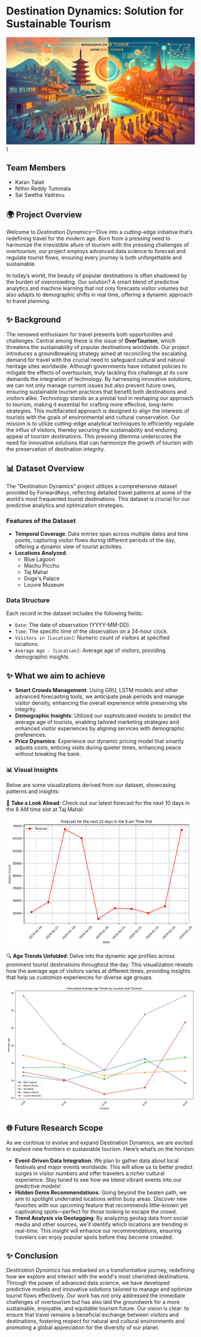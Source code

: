 #  Destination Dynamics: Solution for Sustainable Tourism 

![Project Header](https://github.com/SaiSwethaVadrevu/Capstone_project/blob/main/images/banner.jpg?raw=true))

## Team Members
- Karan Talati
- Nithin Reddy Tummala
- Sai Swetha Vadrevu

## 🌍 Project Overview
Welcome to *Destination Dynamics*—Dive into a cutting-edge initiative that’s redefining travel for the modern age. Born from a pressing need to harmonize the irresistible allure of tourism with the pressing challenges of overtourism, our project employs advanced data science to forecast and regulate tourist flows, ensuring every journey is both unforgettable and sustainable.

In today’s world, the beauty of popular destinations is often shadowed by the burden of overcrowding. Our solution? A smart blend of predictive analytics and machine learning that not only forecasts visitor volumes but also adapts to demographic shifts in real time, offering a dynamic approach to travel planning.

## ✨ Background

The renewed enthusiasm for travel presents both opportunities and challenges. Central among these is the issue of **OverTourism**, which threatens the sustainability of popular destinations worldwide. Our project introduces a groundbreaking strategy aimed at reconciling the escalating demand for travel with the crucial need to safeguard cultural and natural heritage sites worldwide. Although governments have initiated policies to mitigate the effects of overtourism, truly tackling this challenge at its core demands the integration of technology. By harnessing innovative solutions, we can not only manage current issues but also prevent future ones, ensuring sustainable tourism practices that benefit both destinations and visitors alike. Technology stands as a pivotal tool in reshaping our approach to tourism, making it essential for crafting more effective, long-term strategies. This multifaceted approach is designed to align the interests of tourists with the goals of environmental and cultural conservation. Our mission is to utilize cutting-edge analytical techniques to efficiently regulate the influx of visitors, thereby securing the sustainability and enduring appeal of tourism destinations. This pressing dilemma underscores the need for innovative solutions that can harmonize the growth of tourism with the preservation of destination integrity. 


## 📊 Dataset Overview

The "Destination Dynamics" project utilizes a comprehensive dataset provided by ForwardKeys, reflecting detailed travel patterns at some of the world’s most frequented tourist destinations. This dataset is crucial for our predictive analytics and optimization strategies.

### Features of the Dataset
- **Temporal Coverage**: Data entries span across multiple dates and time points, capturing visitor flows during different periods of the day, offering a dynamic view of tourist activities.
- **Locations Analyzed**:
  - Blue Lagoon
  - Machu Picchu
  - Taj Mahal
  - Doge's Palace
  - Louvre Museum
### Data Structure
Each record in the dataset includes the following fields:
- `Date`: The date of observation (YYYY-MM-DD).
- `Time`: The specific time of the observation on a 24-hour clock.
- `Visitors in [Location]`: Numeric count of visitors at specified locations.
- `Average Age - [Location]`: Average age of visitors, providing demographic insights.
## ✨ What we aim to achieve
- **Smart Crowds Management**: Using GRU, LSTM models and other advanced forecasting tools, we anticipate peak periods and manage visitor density, enhancing the overall experience while preserving site integrity.
- **Demographic Insights**: Utilized our sophisticated models to predict the average age of tourists, enabling tailored marketing strategies and enhanced visitor experiences by aligning services with demographic preferences.
- **Price Dynamics**: Experience our dynamic pricing model that smartly adjusts costs, enticing visits during quieter times, enhancing peace without breaking the bank.

### 📊 Visual Insights
Below are some visualizations derived from our dataset, showcasing patterns and insights:

🚀 **Take a Look Ahead**: Check out our latest forecast for the next 10 days in the 8 AM time slot at Taj Mahal:

![Visitor Trends](https://github.com/SaiSwethaVadrevu/Capstone_project/blob/main/images/forecast.png?raw=true)

🔍 **Age Trends Unfolded**: Delve into the dynamic age profiles across prominent tourist destinations throughout the day. This visualization reveals how the average age of visitors varies at different times, providing insights that help us customize experiences for diverse age groups.

![Demographic Insights](https://github.com/SaiSwethaVadrevu/Capstone_project/blob/main/images/age%20demographics.png?raw=true)

## 🌐 Future Research Scope
As we continue to evolve and expand Destination Dynamics, we are excited to explore new frontiers in sustainable tourism. Here’s what’s on the horizon:
- **Event-Driven Data Integration**: We plan to gather data about local festivals and major events worldwide. This will allow us to better predict surges in visitor numbers and offer travelers a richer cultural experience. Stay tuned to see how we blend vibrant events into our predictive models!
- **Hidden Gems Recommendations**: Going beyond the beaten path, we aim to spotlight underrated locations within busy areas. Discover new favorites with our upcoming feature that recommends little-known yet captivating spots—perfect for those looking to escape the crowd.
- **Trend Analysis via Geotagging**: By analyzing geotag data from social media and other sources, we'll identify which locations are trending in real-time. This insight will enhance our recommendations, ensuring travelers can enjoy popular spots before they become crowded.

## ✨ Conclusion
*Destination Dynamics* has embarked on a transformative journey, redefining how we explore and interact with the world's most cherished destinations. Through the power of advanced data science, we have developed predictive models and innovative solutions tailored to manage and optimize tourist flows effectively. Our work has not only addressed the immediate challenges of overtourism but has also laid the groundwork for a more sustainable, enjoyable, and equitable tourism future. Our vision is clear: to ensure that travel remains a beneficial exchange between visitors and destinations, fostering respect for natural and cultural environments and promoting a global appreciation for the diversity of our planet.
